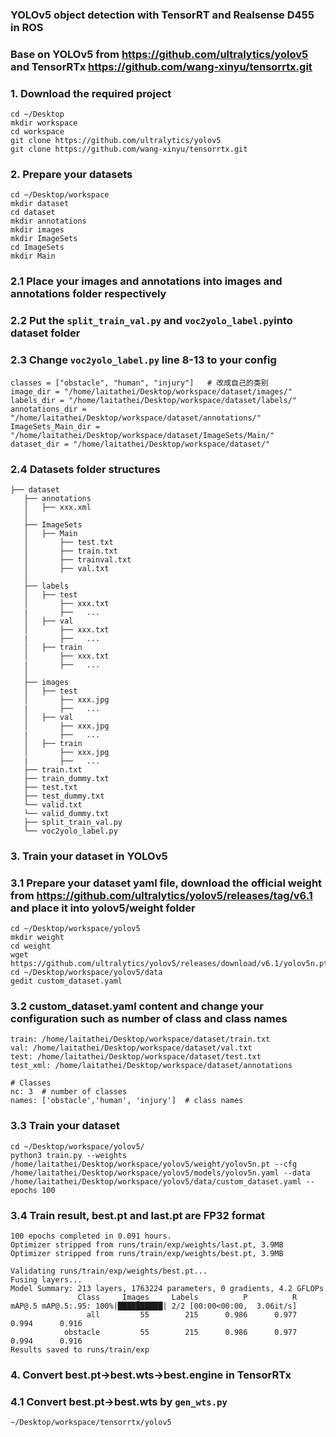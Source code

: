 ### YOLOv5 object detection with TensorRT and Realsense D455 in ROS
### Base on YOLOv5 from https://github.com/ultralytics/yolov5 and TensorRTx https://github.com/wang-xinyu/tensorrtx.git

### 1. Download the required project
```
cd ~/Desktop
mkdir workspace
cd workspace
git clone https://github.com/ultralytics/yolov5
git clone https://github.com/wang-xinyu/tensorrtx.git
```

### 2. Prepare your datasets
```
cd ~/Desktop/workspace
mkdir dataset
cd dataset
mkdir annotations
mkdir images
mkdir ImageSets
cd ImageSets
mkdir Main
```

### 2.1 Place your images and annotations into images and annotations folder respectively
### 2.2 Put the ```split_train_val.py``` and ```voc2yolo_label.py```into dataset folder
### 2.3 Change ```voc2yolo_label.py``` line 8-13 to your config
```
classes = ["obstacle", "human", "injury"]   # 改成自己的类别
image_dir = "/home/laitathei/Desktop/workspace/dataset/images/"
labels_dir = "/home/laitathei/Desktop/workspace/dataset/labels/"
annotations_dir = "/home/laitathei/Desktop/workspace/dataset/annotations/"
ImageSets_Main_dir = "/home/laitathei/Desktop/workspace/dataset/ImageSets/Main/"
dataset_dir = "/home/laitathei/Desktop/workspace/dataset/"
```

### 2.4 Datasets folder structures
```
├── dataset
   ├── annotations
   │   ├── xxx.xml
   │   
   ├── ImageSets
   │   ├── Main
   │       ├── test.txt
   │       ├── train.txt
   │       ├── trainval.txt
   │       ├── val.txt
   │   
   ├── labels
   │   ├── test
   │       ├── xxx.txt
   |       ├──   ...
   │   ├── val 
   │       ├── xxx.txt
   |       ├──   ...
   │   ├── train
   │       ├── xxx.txt
   |       ├──   ...
   │   
   ├── images
   │   ├── test
   │       ├── xxx.jpg
   |       ├──   ...
   │   ├── val 
   │       ├── xxx.jpg
   |       ├──   ...
   │   ├── train
   │       ├── xxx.jpg
   |       ├──   ...
   ├── train.txt
   ├── train_dummy.txt
   ├── test.txt
   ├── test_dummy.txt
   └── valid.txt
   └── valid_dummy.txt
   ├── split_train_val.py
   └── voc2yolo_label.py
```

### 3. Train your dataset in YOLOv5
### 3.1 Prepare your dataset yaml file, download the official weight from https://github.com/ultralytics/yolov5/releases/tag/v6.1 and place it into yolov5/weight folder
```
cd ~/Desktop/workspace/yolov5
mkdir weight
cd weight
wget https://github.com/ultralytics/yolov5/releases/download/v6.1/yolov5n.pt
cd ~/Desktop/workspace/yolov5/data
gedit custom_dataset.yaml
```

### 3.2 custom_dataset.yaml content and change your configuration such as number of class and class names
```
train: /home/laitathei/Desktop/workspace/dataset/train.txt
val: /home/laitathei/Desktop/workspace/dataset/val.txt
test: /home/laitathei/Desktop/workspace/dataset/test.txt
test_xml: /home/laitathei/Desktop/workspace/dataset/annotations

# Classes
nc: 3  # number of classes
names: ['obstacle','human', 'injury']  # class names
```

### 3.3 Train your dataset
```
cd ~/Desktop/workspace/yolov5/
python3 train.py --weights /home/laitathei/Desktop/workspace/yolov5/weight/yolov5n.pt --cfg /home/laitathei/Desktop/workspace/yolov5/models/yolov5n.yaml --data /home/laitathei/Desktop/workspace/yolov5/data/custom_dataset.yaml --epochs 100
```

### 3.4 Train result, best.pt and last.pt are FP32 format
```
100 epochs completed in 0.091 hours.
Optimizer stripped from runs/train/exp/weights/last.pt, 3.9MB
Optimizer stripped from runs/train/exp/weights/best.pt, 3.9MB

Validating runs/train/exp/weights/best.pt...
Fusing layers... 
Model Summary: 213 layers, 1763224 parameters, 0 gradients, 4.2 GFLOPs
               Class     Images     Labels          P          R     mAP@.5 mAP@.5:.95: 100%|██████████| 2/2 [00:00<00:00,  3.06it/s]                                                                      
                 all         55        215      0.986      0.977      0.994      0.916
            obstacle         55        215      0.986      0.977      0.994      0.916
Results saved to runs/train/exp
```

### 4. Convert best.pt->best.wts->best.engine in TensorRTx
### 4.1 Convert best.pt->best.wts by ```gen_wts.py```
```
~/Desktop/workspace/tensorrtx/yolov5
```
